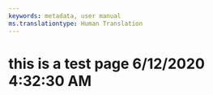 ```yaml
---
keywords: metadata, user manual
ms.translationtype: Human Translation
---
```

# this is a test page 6/12/2020 4:32:30 AM